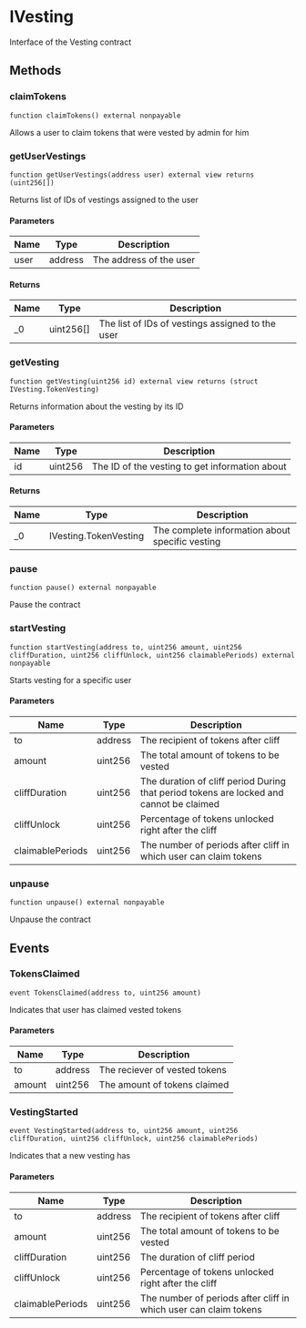 # IVesting





Interface of the Vesting contract



## Methods

### claimTokens

```solidity
function claimTokens() external nonpayable
```

Allows a user to claim tokens that were vested by admin for him




### getUserVestings

```solidity
function getUserVestings(address user) external view returns (uint256[])
```

Returns list of IDs of vestings assigned to the user



#### Parameters

| Name | Type | Description |
|---|---|---|
| user | address | The address of the user |

#### Returns

| Name | Type | Description |
|---|---|---|
| _0 | uint256[] | The list of IDs of vestings assigned to the user |

### getVesting

```solidity
function getVesting(uint256 id) external view returns (struct IVesting.TokenVesting)
```

Returns information about the vesting by its ID



#### Parameters

| Name | Type | Description |
|---|---|---|
| id | uint256 | The ID of the vesting to get information about |

#### Returns

| Name | Type | Description |
|---|---|---|
| _0 | IVesting.TokenVesting | The complete information about specific vesting |

### pause

```solidity
function pause() external nonpayable
```

Pause the contract




### startVesting

```solidity
function startVesting(address to, uint256 amount, uint256 cliffDuration, uint256 cliffUnlock, uint256 claimablePeriods) external nonpayable
```

Starts vesting for a specific user



#### Parameters

| Name | Type | Description |
|---|---|---|
| to | address | The recipient of tokens after cliff |
| amount | uint256 | The total amount of tokens to be vested |
| cliffDuration | uint256 | The duration of cliff period        During that period tokens are locked and cannot be claimed |
| cliffUnlock | uint256 | Percentage of tokens unlocked right after the cliff |
| claimablePeriods | uint256 | The number of periods after cliff in which user can claim tokens |

### unpause

```solidity
function unpause() external nonpayable
```

Unpause the contract






## Events

### TokensClaimed

```solidity
event TokensClaimed(address to, uint256 amount)
```

Indicates that user has claimed vested tokens



#### Parameters

| Name | Type | Description |
|---|---|---|
| to  | address | The reciever of vested tokens |
| amount  | uint256 | The amount of tokens claimed |

### VestingStarted

```solidity
event VestingStarted(address to, uint256 amount, uint256 cliffDuration, uint256 cliffUnlock, uint256 claimablePeriods)
```

Indicates that a new vesting has



#### Parameters

| Name | Type | Description |
|---|---|---|
| to  | address | The recipient of tokens after cliff |
| amount  | uint256 | The total amount of tokens to be vested |
| cliffDuration  | uint256 | The duration of cliff period |
| cliffUnlock  | uint256 | Percentage of tokens unlocked right after the cliff |
| claimablePeriods  | uint256 | The number of periods after cliff in which user can claim tokens |



